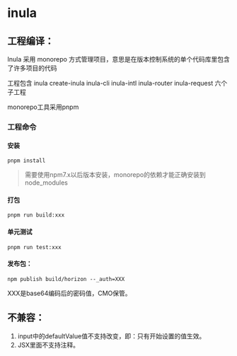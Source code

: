 # inula
## 工程编译：
Inula 采用 monorepo 方式管理项目，意思是在版本控制系统的单个代码库里包含了许多项目的代码

工程包含 inula create-inula inula-cli inula-intl inula-router inula-request 六个子工程

monorepo工具采用pnpm
### 工程命令
#### 安装
```shell
pnpm install
```
> 需要使用npm7.x以后版本安装，monorepo的依赖才能正确安装到node_modules
#### 打包
```shell
pnpm run build:xxx
```
#### 单元测试
```shell
pnpm run test:xxx
```

#### 发布包：
```shell
npm publish build/horizon --_auth=XXX
```
XXX是base64编码后的密码值，CMO保管。

## 不兼容：
1. input中的defaultValue值不支持改变，即：只有开始设置的值生效。
2. JSX里面不支持<!-- xxx -->注释。
